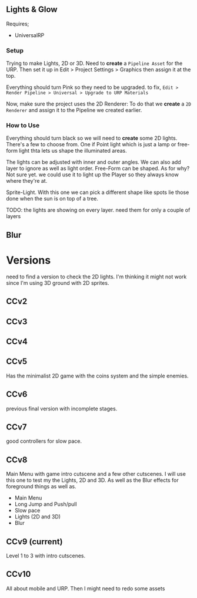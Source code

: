 ```toc
```

## Lights & Glow

Requires;
- UniversalRP

### Setup
Trying to make Lights, 2D or 3D. Need to **create** a `Pipeline Asset` for the URP. Then set it up in Edit > Project Settings > Graphics then assign it at the top. 

Everything should turn Pink so they need to be upgraded. to fix, `Edit > Render Pipeline > Universal > Upgrade to URP Materials`

Now, make sure the project uses the 2D Renderer: To do that we **create** a `2D Renderer` and assign it to the Pipeline we created earlier.

### How to Use
Everything should turn black so we will need to **create** some 2D lights. There's a few to choose from. One if Point light which is just a lamp or free-form light thta lets us shape the illuminated areas.

The lights can be adjusted with inner and outer angles. We can also add layer to ignore as well as light order.
Free-Form can be shaped. As for why? Not sure yet. we could use it to light up the Player so they always know where they're at. 

Sprite-Light. With this one we can pick a different shape like spots lie those done when the sun is on top of a tree. 

TODO: the lights are showing on every layer. need them for only a couple of layers
## Blur



# Versions
need to find a version to check the 2D lights.  I'm thinking it might not work since I'm using 3D ground with 2D sprites. 

## CCv2

## CCv3

## CCv4

## CCv5
Has the minimalist 2D game with the coins system and the simple enemies.
## CCv6
previous final version with incomplete stages.

## CCv7
good controllers for slow pace.

## CCv8
Main Menu with game intro cutscene and a few other cutscenes. I will use this one to test my the Lights, 2D and 3D. As well as the Blur effects for foreground things as well as.
- Main Menu
- Long Jump and Push/pull
- Slow pace
- Lights (2D and 3D)
- Blur


## CCv9 (current)
Level 1 to 3 with intro cutscenes.

## CCv10
All about mobile and URP. Then I might need to redo some assets
